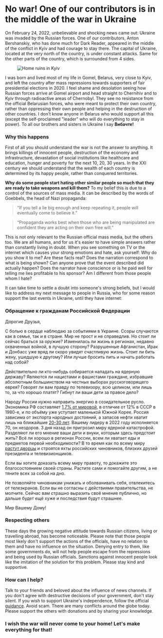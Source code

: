 # No war! One of our contributors is in the middle of the war in Ukraine

On February 24, 2022, unbelievable and shocking news came out: Ukraine was invaded by the Russian forces.
One of our contributors, Anton Bershanskiy, who has done much for Dark Reader,
appeared in the middle of the conflict in Kyiv and had courage to stay there.
The capital of Ukraine, located at the very north of the country, is under constant attacks.
Same for the other parts of the country, which is surrounded from 4 sides.

<figure>
    <img src="/images/ruins.jpg" alt="Home ruins in Kyiv" />
</figure>

I was born and lived most of my life in Gomel, Belarus, very close to Kyiv,
and left the country after mass repressions towards supporters of fair presidential elections in 2020.
I feel shame and desolation seeing how Russian forces arrive at Gomel airport
and head straight to Chernihiv and to Kyiv through radioactive areas of Chernobyl.
They see no resistance from the official Belarusian forces,
who were meant to protect their own country,
rather than oppressing their own people and helping in the destruction of other countries.
I don't know anyone in Belarus who would support all this
(except the self-proclaimed "leader" who will do everything to stay in power).
To all our brothers and sisters in Ukraine I say **Вибачте!**

### Why this happens

First of all you should understand the war is not the answer to anything.
It brings killings of innocent people, destruction of the economy and infrastructure,
devastation of social institutions like healthcare and education,
hunger and poverty for the next 10, 20, 30 years.
In the XXI century we should understand that the wealth of each country
is determined by its happy people, rather than conquered territories.

**Why do some people start hating other similar people so much that they are ready to take weapons and kill them?**
To my belief this is due to a control of the sources of mass media.
It can be described by the words of Goebbels,
the head of Nazi propaganda:

> “If you tell a lie big enough and keep repeating it, people will eventually come to believe it.”

> “Propaganda works best when those who are being manipulated are confident they are acting on their own free will.”

This is not only relevant to the Russian official mass media, but the others too.
We are all humans, and for us it's easier to have simple answers rather than constantly living in doubt.
When you see something on TV or the internet which causes your strong emotions and hate,
ask yourself: Why do you show it to me? Are these facts real?
Does the narration correspond to what is being shown?
Can anyone prove that the event described did actually happen?
Does the narrator have conscience or is he paid well for telling me lies profitable to his sponsor?
Am I different from those people whom I hate?

It can take time to settle a doubt into someone's strong beliefs,
but I would like to address my next message to people in Russia,
who for some reason support the last events in Ukraine,
until they have internet:

### Обращение к гражданам Российской Федерации

Дорогие Друзья,

С болью в сердце наблюдаю за событиями в Украине.
Ссоры случаются как в семье, так и в стране.
Мир не прост и не справедлив. Но стоит ли сейчас браться за оружие?
Изменилась ли жизнь в регионах, недавно охваченных войной, в лучшую сторону?
Разрушенные Афганистан, Ирак и Донбасс уже вряд ли скоро увидят счастливую жизнь.
Стоит ли бить жену, ушедшую к другому? Или лучше бросить пить и начать работать над собой?

Действительно ли кто-нибудь собирается нападать на ядерную державу?
Являются ли нацистами и фашистами граждане,
избравшие абсолютным большинством на честных выборах русскоговорящего еврея?
Говорят ли вам правду по телевизору, всю целиком, или лишь то, за что хорошо платят?
Гибнут ли ваши дети за правое дело?

Народу России нужно направить энергию в созидательное русло.
Экономика РФ составляет [1,7% от мировой](https://tempting.pro/files/513/7f/gdp2021_min.png),
в отличие от 12% в СССР в 1980-е,
и по объёму уже уступает маленькой Южной Корее.
Россия зависима от экспорта народных достояний,
а запасов нефти хватит лишь на ближайшие [20-30 лет](https://ru.wikipedia.org/wiki/%D0%9C%D0%B8%D1%80%D0%BE%D0%B2%D1%8B%D0%B5_%D0%B7%D0%B0%D0%BF%D0%B0%D1%81%D1%8B_%D0%BD%D0%B5%D1%84%D1%82%D0%B8).
Вашему лидеру в 2022 году исполняется 70, он нездоров. 3 дня назад он пригрозил миру ядерной катастрофой.
Разделяют ли его мнение ваши дети и внуки, которым здесь предстоит жить?
Всё ли хорошо в регионах России, всем ли хватает еды и предметов первой необходимости?
В то время как по всему миру [растут дворцы](https://yandex.ru/maps/?l=sat%2Cskl&ll=38.206695%2C44.420975&z=16) и строятся яхты российских чиновников,
близких друзей президента и телевизионщиков.

Если вы хотите доказать всему миру правоту, то докажите это благосостоянием своей страны.
Растите сами и помогайте другим, а не тяните всех за собой на дно.

Не позволяйте чиновникам унижать и оболванивать себя, отвлекитесь от телеэкранов.
Если вы не согласны с действиями правительства, не молчите.
Сейчас вам страшно выразить своё мнение публично,
но дальше будет ещё хуже и последствия будут страшнее.

Мир Вашему Дому!

### Respecting others

These days the growing negative attitude towards Russian citizens,
living or travelling abroad, has become noticeable.
Please note that those people most likely don't support the actions of the officials,
have no relation to them and have no influence on the situation.
Denying entry to them, like some governments do, will not help people escape
from the repressions and being used by Russian officials.
Sanctions against innocent people look like the imitation of the solution for this problem.
Please stay kind and supportive.

### How can I help?

Talk to your friends and beloved about the influence of news channels.
If you don't agree with destructive decisions of your government, don't stay silent.
If you wish to support Ukraine's independence,
follow the official [guidance](https://bank.gov.ua/en/news/all/natsionalniy-bank-vidkriv-spetsrahunok-dlya-zboru-koshtiv-na-potrebi-armiyi).
Avoid scam. There are many conflicts around the globe today.
Please support the others with donations and by sharing your knowledge.

### I wish the war will never come to your home! Let's make everything for that!

<style>
    aside,
    darkreader-donate-mascot,
    darkreader-ios-static,
    darkreader-ios-side,
    darkreader-pay-tiers,
    darkreader-backers-top-short {
        display: none;
    }
    .header-logo {
        background-image: url(/images/darkreader-blog.svg);
    }
</style>

